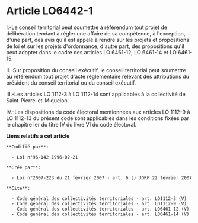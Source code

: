 # Article LO6442-1

I.-Le conseil territorial peut soumettre à référendum tout projet de délibération tendant à régler une affaire de sa
compétence, à l'exception, d'une part, des avis qu'il est appelé à rendre sur les projets et propositions de loi et sur les
projets d'ordonnance, d'autre part, des propositions qu'il peut adopter dans le cadre des articles LO 6461-12, LO 6461-14 et
LO 6461-15. 

II.-Sur proposition du conseil exécutif, le conseil territorial peut soumettre au référendum tout projet d'acte réglementaire
relevant des attributions du président du conseil territorial ou du conseil exécutif. 

III.-Les articles LO 1112-3 à LO 1112-14 sont applicables à la collectivité de Saint-Pierre-et-Miquelon. 

IV.-Les dispositions du code électoral mentionnées aux articles LO 1112-9 à LO 1112-13 du présent code sont applicables dans
les conditions fixées par le chapitre Ier du titre IV du livre VI du code électoral.

**Liens relatifs à cet article**

	**Codifié par**:

	  - Loi n°96-142 1996-02-21

	**Créé par**:

	  - Loi n°2007-223 du 21 février 2007 - art. 6 () JORF 22 février 2007

	**Cite**:

	  - Code général des collectivités territoriales - art. LO1112-3 (V)
	  - Code général des collectivités territoriales - art. LO1112-9 (V)
	  - Code général des collectivités territoriales - art. LO6461-12 (V)
	  - Code général des collectivités territoriales - art. LO6461-14 (V)
